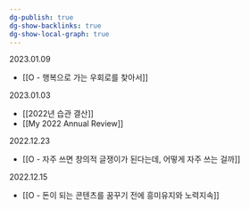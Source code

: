 ```yaml
---
dg-publish: true
dg-show-backlinks: true
dg-show-local-graph: true
---
```


2023.01.09
- [[O - 행복으로 가는 우회로를 찾아서]]

2023.01.03
- [[2022년 습관 결산]]
- [[My 2022 Annual Review]]

2022.12.23
- [[O - 자주 쓰면 창의적 글쟁이가 된다는데, 어떻게 자주 쓰는 걸까]]

2022.12.15
- [[O - 돈이 되는 콘텐츠를 꿈꾸기 전에 흥미유지와 노력지속]]























